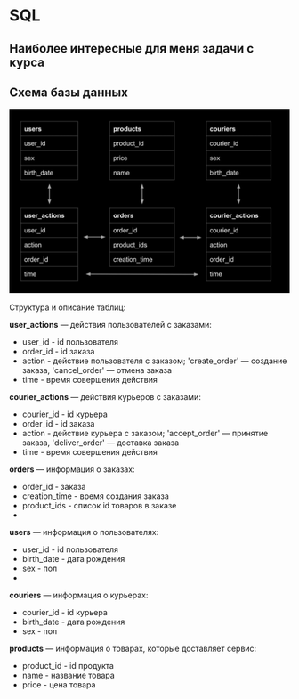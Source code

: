 # SQL
## Наиболее интересные для меня задачи с курса 
## Схема базы данных
![Схема базы данных](https://github.com/tyoshkin/SQL/blob/main/db.jpg)

Структура и описание таблиц:

**user_actions** — действия пользователей с заказами:
- user_id -	id пользователя
- order_id	-	id заказа
- action -	действие пользователя с заказом; 'create_order' — создание заказа, 'cancel_order' — отмена заказа
- time	- время совершения действия

**courier_actions** — действия курьеров с заказами:
- courier_id -	id курьера
- order_id	-	id заказа
- action	- действие курьера с заказом; 'accept_order' — принятие заказа, 'deliver_order' — доставка заказа
- time	- время совершения действия

**orders** — информация о заказах:
- order_id	- заказа 
- creation_time	-	время создания заказа
- product_ids	-	список id товаров в заказе
- 
**users** — информация о пользователях:
- user_id  - 	id пользователя
- birth_date -	дата рождения
- sex -	пол
- 
**couriers** — информация о курьерах:
- courier_id 	- 	id курьера
- birth_date 	-	дата рождения
- sex -	пол

**products** — информация о товарах, которые доставляет сервис:
- product_id -	id продукта
- name 	- название товара
- price -	цена товара
